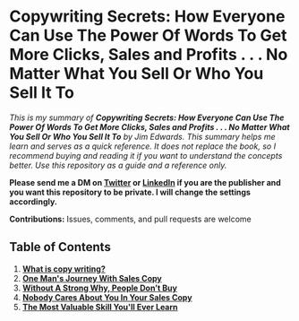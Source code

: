# Copywriting Secrets: How Everyone Can Use The Power Of Words To Get More Clicks, Sales and Profits . . . No Matter What You Sell Or Who You Sell It To

*This is my summary of **Copywriting Secrets: How Everyone Can Use The Power Of Words To Get More Clicks, Sales and Profits . . . No Matter What You Sell Or Who You Sell It To** by Jim Edwards. This summary helps me learn and serves as a quick reference. It does not replace the book, so I recommend buying and reading it if you want to understand the concepts better. Use this repository as a guide and a reference only.*

**Please send me a DM on [Twitter](https://twitter.com/akuoko_konadu) or [LinkedIn](https://www.linkedin.com/in/konaduakwasiakuoko-codedkaa/) if you are the publisher and you want this repository to be private. I will change the settings accordingly.**

**Contributions:** Issues, comments, and pull requests are welcome

## Table of Contents

1. [**What is copy writing?**](/01-What-Is-Copy-Writing/README.md)
2. [**One Man's Journey With Sales Copy**](/02-One-Man-Journey-With-Sales-Copy/README.md)
3. [**Without A Strong Why, People Don’t Buy**](/03-Without-A-Strong-Why-People-Dont%20-uy/README.md)
4. [**Nobody Cares About You In Your Sales Copy**](/04-Nobody-Cares-About-You-In-Your-Sales-Copy/README.md)
5. [**The Most Valuable Skill You'll Ever Learn**](/05-The-Most-Valuable-Skill-Youll-Ever-Learn/README.md)
